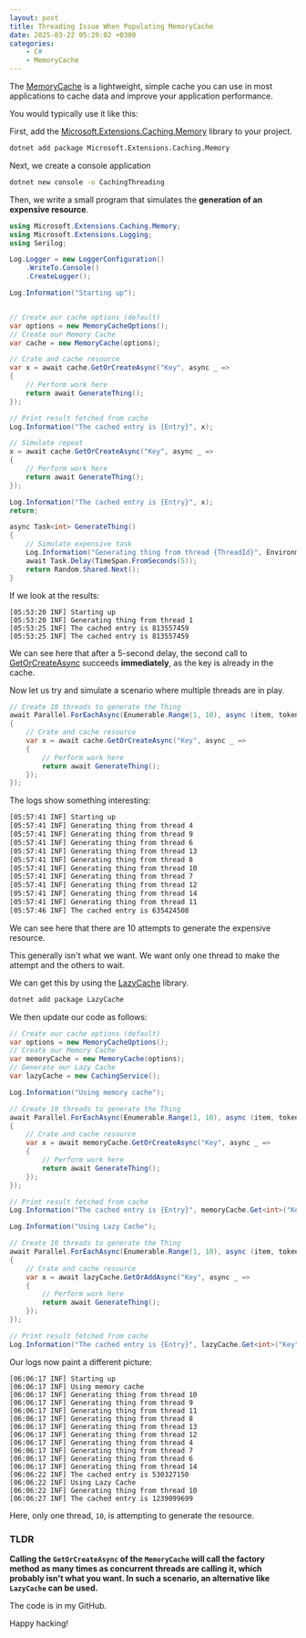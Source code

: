 ```yaml
---
layout: post
title: Threading Issue When Populating MemoryCache
date: 2025-03-22 05:29:02 +0300
categories:
    - C#
    - MemoryCache
---
```


The [MemoryCache](https://learn.microsoft.com/en-us/dotnet/api/microsoft.extensions.caching.memory?view=net-9.0-pp) is a lightweight, simple cache you can use in most applications to cache data and improve your application performance.

You would typically use it like this:

First, add the [Microsoft.Extensions.Caching.Memory](https://www.nuget.org/packages/microsoft.extensions.caching.memory/) library to your project.

```bash
dotnet add package Microsoft.Extensions.Caching.Memory
```

Next, we create a console application

```bash
dotnet new console -o CachingThreading
```

Then, we write a small program that simulates the **generation of an expensive resource**.

```c#
using Microsoft.Extensions.Caching.Memory;
using Microsoft.Extensions.Logging;
using Serilog;

Log.Logger = new LoggerConfiguration()
    .WriteTo.Console()
    .CreateLogger();

Log.Information("Starting up");


// Create our cache options (default)
var options = new MemoryCacheOptions();
// Create our Memory Cache
var cache = new MemoryCache(options);

// Crate and cache resource
var x = await cache.GetOrCreateAsync("Key", async _ =>
{
    // Perform work here
    return await GenerateThing();
});

// Print result fetched from cache
Log.Information("The cached entry is {Entry}", x);

// Simulate repeat
x = await cache.GetOrCreateAsync("Key", async _ =>
{
    // Perform work here
    return await GenerateThing();
});

Log.Information("The cached entry is {Entry}", x);
return;

async Task<int> GenerateThing()
{
    // Simulate expensive task
    Log.Information("Generating thing from thread {ThreadId}", Environment.CurrentManagedThreadId);
    await Task.Delay(TimeSpan.FromSeconds(5));
    return Random.Shared.Next();
}
```

If we look at the results:

```plaintexst
[05:53:20 INF] Starting up
[05:53:20 INF] Generating thing from thread 1
[05:53:25 INF] The cached entry is 813557459
[05:53:25 INF] The cached entry is 813557459
```

We can see here that after a 5-second delay, the second call to [GetOrCreateAsync](https://learn.microsoft.com/en-us/dotnet/api/microsoft.extensions.caching.memory.cacheextensions.getorcreateasync?view=net-9.0-pp) succeeds **immediately**, as the key is already in the cache.

Now let us try and simulate a scenario where multiple threads are in play.

```c#
// Create 10 threads to generate the Thing
await Parallel.ForEachAsync(Enumerable.Range(1, 10), async (item, token) =>
{
    // Crate and cache resource
    var x = await cache.GetOrCreateAsync("Key", async _ =>
    {
        // Perform work here
        return await GenerateThing();
    });
});
```

The logs show something interesting:

```bash
[05:57:41 INF] Starting up
[05:57:41 INF] Generating thing from thread 4
[05:57:41 INF] Generating thing from thread 9
[05:57:41 INF] Generating thing from thread 6
[05:57:41 INF] Generating thing from thread 13
[05:57:41 INF] Generating thing from thread 8
[05:57:41 INF] Generating thing from thread 10
[05:57:41 INF] Generating thing from thread 7
[05:57:41 INF] Generating thing from thread 12
[05:57:41 INF] Generating thing from thread 14
[05:57:41 INF] Generating thing from thread 11
[05:57:46 INF] The cached entry is 635424508
```

We can see here that there are 10 attempts to generate the expensive resource.

This generally isn't what we want. We want only one thread to make the attempt and the others to wait.

We can get this by using the [LazyCache](https://github.com/alastairtree/LazyCache) library.

```c#
dotnet add package LazyCache
```

We then update our code as follows:

```c#
// Create our cache options (default)
var options = new MemoryCacheOptions();
// Create our Memory Cache
var memoryCache = new MemoryCache(options);
// Generate our Lazy Cache
var lazyCache = new CachingService();

Log.Information("Using memory cache");

// Create 10 threads to generate the Thing
await Parallel.ForEachAsync(Enumerable.Range(1, 10), async (item, token) =>
{
    // Crate and cache resource
    var x = await memoryCache.GetOrCreateAsync("Key", async _ =>
    {
        // Perform work here
        return await GenerateThing();
    });
});

// Print result fetched from cache
Log.Information("The cached entry is {Entry}", memoryCache.Get<int>("Key"));

Log.Information("Using Lazy Cache");

// Create 10 threads to generate the Thing
await Parallel.ForEachAsync(Enumerable.Range(1, 10), async (item, token) =>
{
    // Crate and cache resource
    var x = await lazyCache.GetOrAddAsync("Key", async _ =>
    {
        // Perform work here
        return await GenerateThing();
    });
});

// Print result fetched from cache
Log.Information("The cached entry is {Entry}", lazyCache.Get<int>("Key"));

```

Our logs now paint a different picture:

```plaintext
[06:06:17 INF] Starting up
[06:06:17 INF] Using memory cache
[06:06:17 INF] Generating thing from thread 10
[06:06:17 INF] Generating thing from thread 9
[06:06:17 INF] Generating thing from thread 11
[06:06:17 INF] Generating thing from thread 8
[06:06:17 INF] Generating thing from thread 13
[06:06:17 INF] Generating thing from thread 12
[06:06:17 INF] Generating thing from thread 4
[06:06:17 INF] Generating thing from thread 7
[06:06:17 INF] Generating thing from thread 6
[06:06:17 INF] Generating thing from thread 14
[06:06:22 INF] The cached entry is 530327150
[06:06:22 INF] Using Lazy Cache
[06:06:22 INF] Generating thing from thread 10
[06:06:27 INF] The cached entry is 1239099699
```

Here, only one thread, `10`, is attempting to generate the resource.

### TLDR

**Calling the `GetOrCreateAsync` of the `MemoryCache` will call the factory method as many times as concurrent threads are calling it, which probably isn't what you want. In such a scenario, an alternative like `LazyCache` can be used.**

The code is in my GitHub.

Happy hacking!

